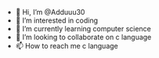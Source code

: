 - 👋 Hi, I’m @Adduuu30
- 👀 I’m interested in coding 
- 🌱 I’m currently learning computer science 
- 💞️ I’m looking to collaborate on c language 
- 📫 How to reach me c language


<!---
Adduuu30/Adduuu30 is a ✨ special ✨ repository because its `README.md` (this file) appears on your GitHub profile.
You can click the Preview link to take a look at your changes.
--->
